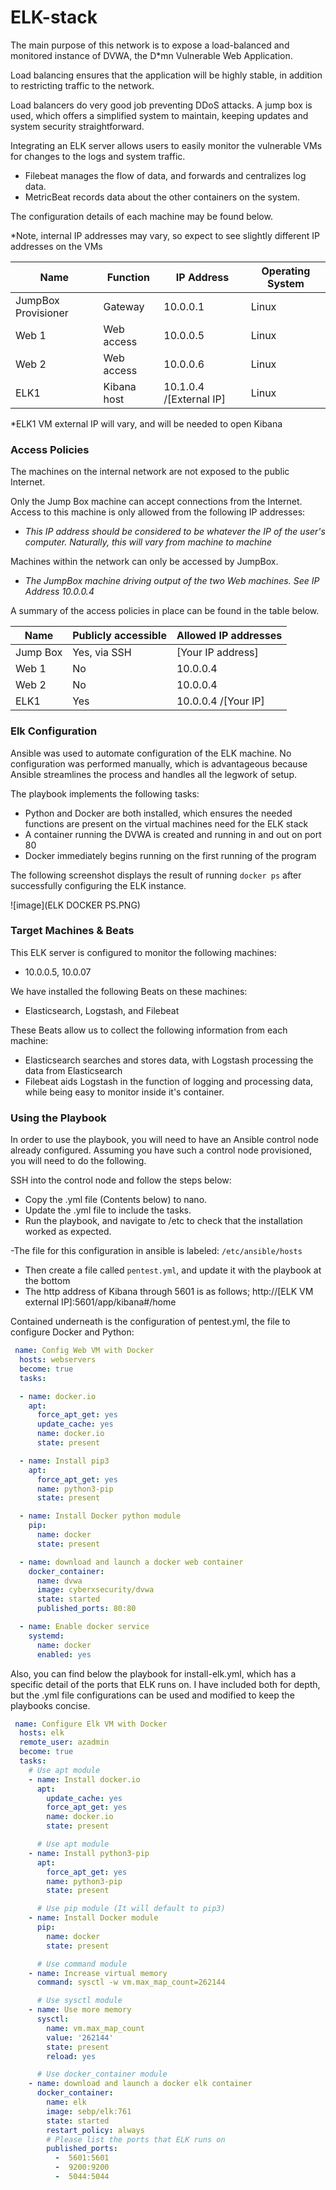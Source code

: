 # ELK-stack
The main purpose of this network is to expose a load-balanced and monitored instance of DVWA, the D*mn Vulnerable Web Application.

Load balancing ensures that the application will be highly stable, in addition to restricting traffic to the network.

Load balancers do very good job preventing DDoS attacks. A jump box is used, which offers a simplified system to maintain, keeping updates and system security straightforward.

Integrating an ELK server allows users to easily monitor the vulnerable VMs for changes to the logs and system traffic.

- Filebeat manages the flow of data, and forwards and centralizes log data.
- MetricBeat records data about the other containers on the system.

The configuration details of each machine may be found below.

*Note, internal IP addresses may vary, so expect to see slightly different IP addresses on the VMs



| Name                | Function    | IP Address              | Operating System |
|---------------------|-------------|-------------------------|------------------|
| JumpBox Provisioner | Gateway     | 10.0.0.1                | Linux            |
| Web 1               | Web access  | 10.0.0.5                | Linux            |
| Web 2               | Web access  | 10.0.0.6                | Linux            |
| ELK1                | Kibana host | 10.1.0.4 /[External IP] | Linux            |

*ELK1 VM external IP will vary, and will be needed to open Kibana

### Access Policies

The machines on the internal network are not exposed to the public Internet.

Only the Jump Box machine can accept connections from the Internet. Access to this machine is only allowed from the following IP addresses:

- *This IP address should be considered to be whatever the IP of the user's computer. Naturally, this will vary from machine to machine*

Machines within the network can only be accessed by JumpBox.

- *The JumpBox machine driving output of the two Web machines.  See IP Address 10.0.0.4*

A summary of the access policies in place can be found in the table below.

| Name     | Publicly accessible | Allowed IP addresses |
| -------- | ------------------- | -------------------- |
| Jump Box | Yes, via SSH        | [Your IP address]    |
| Web 1    | No                  | 10.0.0.4             |
| Web 2    | No                  | 10.0.0.4             |
| ELK1     | Yes                 | 10.0.0.4 /[Your IP]  |

### Elk Configuration

Ansible was used to automate configuration of the ELK machine. No configuration was performed manually, which is advantageous because Ansible streamlines the process and handles all the legwork of setup. 

The playbook implements the following tasks:

- Python and Docker are both installed, which ensures the needed functions are present on the virtual machines need for the ELK stack
- A container running the DVWA is created and running in and out on port 80
- Docker immediately begins running on the first running of the program

The following screenshot displays the result of running `docker ps` after successfully configuring the ELK instance.

![image](ELK DOCKER PS.PNG)




### Target Machines & Beats

This ELK server is configured to monitor the following machines:

- 10.0.0.5, 10.0.07

We have installed the following Beats on these machines:

- Elasticsearch, Logstash, and Filebeat

These Beats allow us to collect the following information from each machine:

- Elasticsearch searches and stores data, with Logstash processing the data from Elasticsearch
- Filebeat aids Logstash in the function of logging and processing data, while being easy to monitor inside it's container.

### Using the Playbook

In order to use the playbook, you will need to have an Ansible control node already configured. Assuming you have such a control node provisioned, you will need to do the following.

SSH into the control node and follow the steps below:

- Copy the .yml file (Contents below) to nano.
- Update the .yml file to include the tasks.
- Run the playbook, and navigate to /etc to check that the installation worked as expected.


-The file for this configuration in ansible is labeled: `/etc/ansible/hosts`
- Then create a file called `pentest.yml`, and update it with the playbook at the bottom
- The http address of Kibana through 5601 is as follows; http://[ELK VM external IP]:5601/app/kibana#/home


Contained underneath is the configuration of pentest.yml, the file to configure Docker and Python:


```yaml
 name: Config Web VM with Docker
  hosts: webservers
  become: true
  tasks:

  - name: docker.io
    apt:
      force_apt_get: yes
      update_cache: yes
      name: docker.io
      state: present

  - name: Install pip3
    apt:
      force_apt_get: yes
      name: python3-pip
      state: present

  - name: Install Docker python module
    pip:
      name: docker
      state: present

  - name: download and launch a docker web container
    docker_container:
      name: dvwa
      image: cyberxsecurity/dvwa
      state: started
      published_ports: 80:80

  - name: Enable docker service
    systemd:
      name: docker
      enabled: yes
```

Also, you can find below the playbook for install-elk.yml, which has a specific detail of the ports that ELK runs on. I have included both for depth, but the .yml file configurations can be used and modified to keep the playbooks concise.

```yaml
 name: Configure Elk VM with Docker
  hosts: elk
  remote_user: azadmin
  become: true
  tasks:
    # Use apt module
    - name: Install docker.io
      apt:
        update_cache: yes
        force_apt_get: yes
        name: docker.io
        state: present

      # Use apt module
    - name: Install python3-pip
      apt:
        force_apt_get: yes
        name: python3-pip
        state: present

      # Use pip module (It will default to pip3)
    - name: Install Docker module
      pip:
        name: docker
        state: present

      # Use command module
    - name: Increase virtual memory
      command: sysctl -w vm.max_map_count=262144

      # Use sysctl module
    - name: Use more memory
      sysctl:
        name: vm.max_map_count
        value: '262144'
        state: present
        reload: yes

      # Use docker_container module
    - name: download and launch a docker elk container
      docker_container:
        name: elk
        image: sebp/elk:761
        state: started
        restart_policy: always
        # Please list the ports that ELK runs on
        published_ports:
          -  5601:5601
          -  9200:9200
          -  5044:5044
```
